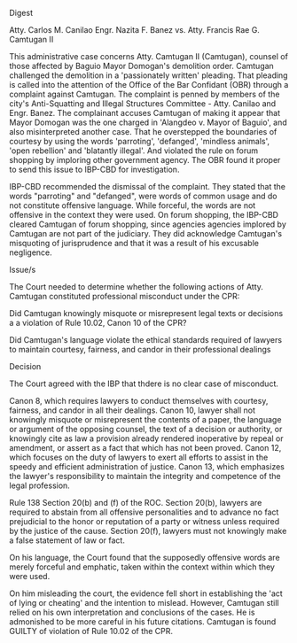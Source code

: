 Digest

Atty. Carlos M. Canilao
Engr. Nazita F. Banez
vs.
Atty. Francis Rae G. Camtugan II

This administrative case concerns Atty. Camtugan II (Camtugan), counsel of those affected by  Baguio Mayor Domogan's demolition order. Camtugan challenged the demolition in a 'passionately written' pleading. That pleading is called into the attention of  the Office of the Bar Confidant (OBR) through a complaint against Camtugan. The complaint is penned by members of the city's Anti-Squatting and Illegal Structures Committee - Atty. Canilao and Engr. Banez. The complainant accuses Camtugan of making it appear that Mayor Domogan was the one charged in 'Alangdeo v. Mayor of Baguio', and also misinterpreted another case. That he overstepped the boundaries of courtesy by using the words 'parroting', 'defanged', 'mindless animals', 'open rebellion' and 'blatantly illegal'.  And violated the rule on forum shopping by imploring other government agency. The OBR found it proper to send this issue to IBP-CBD for investigation. 

IBP-CBD recommended the dismissal of the complaint. They stated that the words "parroting" and "defanged", were words of common usage and do not constitute offensive language. While forceful, the words are not offensive in the context they were used. On forum shopping, the IBP-CBD cleared Camtugan of forum shopping, since agencies agencies implored by Camtugan are not part of the judiciary. They did acknowledge Camtugan's misquoting of jurisprudence and that it was a result of his excusable negligence.  

Issue/s

The Court needed to determine whether the following actions of Atty. Camtugan constituted professional misconduct under the CPR:

Did Camtugan knowingly misquote or misrepresent legal texts or decisions a a violation of Rule 10.02, Canon 10 of the CPR?

Did Camtugan's language violate the ethical standards required of lawyers to maintain courtesy, fairness, and candor in their professional dealings

Decision

The Court agreed with the IBP that thdere is no clear case of misconduct.


Canon 8, which requires lawyers to conduct themselves with courtesy, fairness, and candor in all their dealings. Canon 10, lawyer shall not knowingly misquote or misrepresent the contents of a paper, the language or argument of the opposing counsel, the text of a decision or authority, or knowingly cite as law a provision already rendered inoperative by repeal or amendment, or assert as a fact that which has not been proved. Canon 12, which focuses on the duty of lawyers to exert all efforts to assist in the speedy and efficient administration of justice. Canon 13, which emphasizes the lawyer's responsibility to maintain the integrity and competence of the legal profession.

Rule 138 Section 20(b) and (f) of the ROC. Section 20(b), lawyers are required to abstain from all offensive personalities and to advance no fact prejudicial to the honor or reputation of a party or witness unless required by the justice of the cause. Section 20(f), lawyers must not knowingly make a false statement of law or fact.

On his language, the Court found that the supposedly offensive words are merely forceful and emphatic, taken within the context within which they were used. 

On him misleading the court, the evidence fell short in establishing the 'act of lying or cheating' and the intention to mislead. However, Camtugan still relied on his own interpretation and conclusions of the cases. He is admonished to be more careful in his future citations.  Camtugan is found GUILTY of violation of Rule 10.02 of the CPR.

